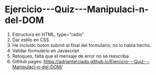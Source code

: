 # Ejercicio---Quiz---Manipulaci-n-del-DOM

1. Estructura en HTML, type="radio"
2. Dar estilo en CSS
3. He incluído boton submit al final del formulario, no lo había hecho.
3. Validar formulario en Javascript
4. Retoques, falta que el mensaje de error no se reescriba
5. GitHub pages: https://adrianterciado.github.io/Ejercicio---Quiz---Manipulaci-n-del-DOM/